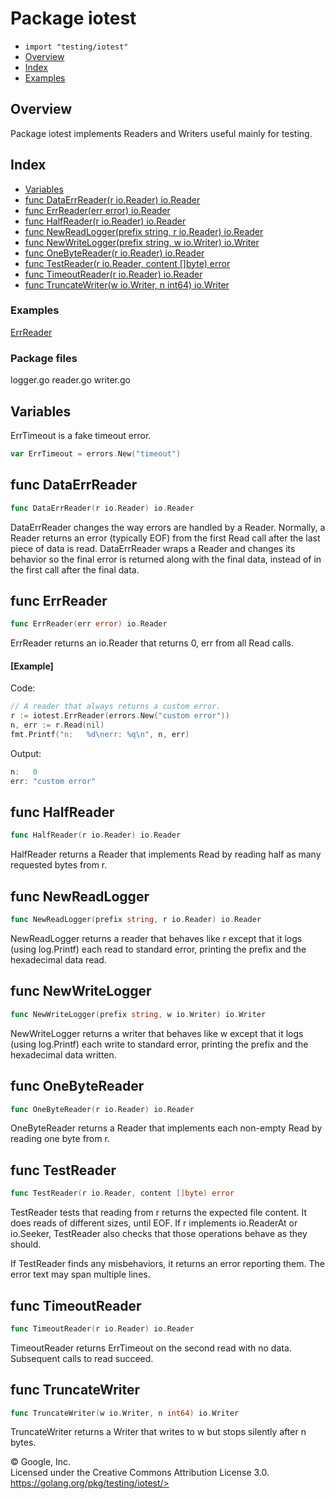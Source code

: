 Package iotest
==============

-   `import "testing/iotest"`
-   [Overview](#pkg-overview)
-   [Index](#pkg-index)
-   [Examples](#pkg-examples)

Overview 
--------

Package iotest implements Readers and Writers useful mainly for testing.

Index 
-----

-   [Variables](#pkg-variables)
-   [func DataErrReader(r io.Reader) io.Reader](#DataErrReader)
-   [func ErrReader(err error) io.Reader](#ErrReader)
-   [func HalfReader(r io.Reader) io.Reader](#HalfReader)
-   [func NewReadLogger(prefix string, r io.Reader)
    io.Reader](#NewReadLogger)
-   [func NewWriteLogger(prefix string, w io.Writer)
    io.Writer](#NewWriteLogger)
-   [func OneByteReader(r io.Reader) io.Reader](#OneByteReader)
-   [func TestReader(r io.Reader, content \[\]byte) error](#TestReader)
-   [func TimeoutReader(r io.Reader) io.Reader](#TimeoutReader)
-   [func TruncateWriter(w io.Writer, n int64)
    io.Writer](#TruncateWriter)

 
### Examples

[ErrReader](#example_ErrReader)


### Package files

logger.go reader.go writer.go

Variables 
---------

ErrTimeout is a fake timeout error.

```go
var ErrTimeout = errors.New("timeout")
```

func DataErrReader 
------------------

```go
func DataErrReader(r io.Reader) io.Reader
```

DataErrReader changes the way errors are handled by a Reader. Normally,
a Reader returns an error (typically EOF) from the first Read call after
the last piece of data is read. DataErrReader wraps a Reader and changes
its behavior so the final error is returned along with the final data,
instead of in the first call after the final data.

func ErrReader 
-----------------------------------------------

```go
func ErrReader(err error) io.Reader
```

ErrReader returns an io.Reader that returns 0, err from all Read calls.

#### [Example]

Code:

```go
// A reader that always returns a custom error.
r := iotest.ErrReader(errors.New("custom error"))
n, err := r.Read(nil)
fmt.Printf("n:   %d\nerr: %q\n", n, err)
```

Output:

```go
n:   0
err: "custom error"
```

func HalfReader 
---------------

```go
func HalfReader(r io.Reader) io.Reader
```

HalfReader returns a Reader that implements Read by reading half as many
requested bytes from r.

func NewReadLogger 
------------------

```go
func NewReadLogger(prefix string, r io.Reader) io.Reader
```

NewReadLogger returns a reader that behaves like r except that it logs
(using log.Printf) each read to standard error, printing the prefix and
the hexadecimal data read.

func NewWriteLogger 
-------------------

```go
func NewWriteLogger(prefix string, w io.Writer) io.Writer
```

NewWriteLogger returns a writer that behaves like w except that it logs
(using log.Printf) each write to standard error, printing the prefix and
the hexadecimal data written.

func OneByteReader 
------------------

```go
func OneByteReader(r io.Reader) io.Reader
```

OneByteReader returns a Reader that implements each non-empty Read by
reading one byte from r.

func TestReader 
------------------------------------------------

```go
func TestReader(r io.Reader, content []byte) error
```

TestReader tests that reading from r returns the expected file content.
It does reads of different sizes, until EOF. If r implements io.ReaderAt
or io.Seeker, TestReader also checks that those operations behave as
they should.

If TestReader finds any misbehaviors, it returns an error reporting
them. The error text may span multiple lines.

func TimeoutReader 
------------------

```go
func TimeoutReader(r io.Reader) io.Reader
```

TimeoutReader returns ErrTimeout on the second read with no data.
Subsequent calls to read succeed.

func TruncateWriter 
-------------------

```go
func TruncateWriter(w io.Writer, n int64) io.Writer
```

TruncateWriter returns a Writer that writes to w but stops silently
after n bytes.

 
© Google, Inc.\
Licensed under the Creative Commons Attribution License 3.0.\
https://golang.org/pkg/testing/iotest/>

